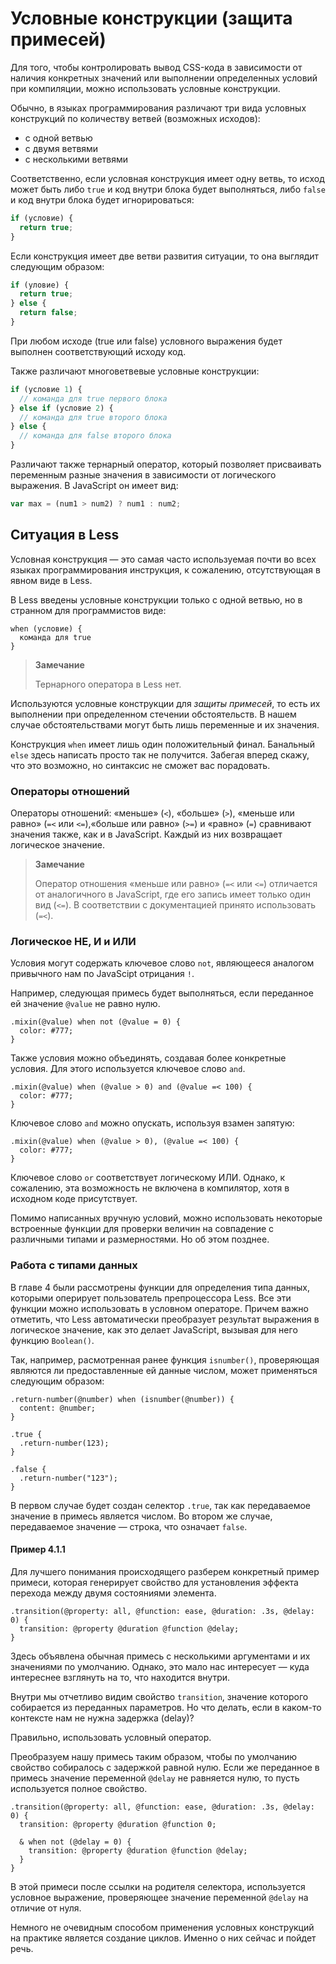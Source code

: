 # Условные конструкции (защита примесей)

Для того, чтобы контролировать вывод CSS-кода в зависимости от наличия конкретных значений или выполнении определенных условий при компиляции, можно использовать условные конструкции.

Обычно, в языках программирования различают три вида условных конструкций по количеству ветвей (возможных исходов):

 * с одной ветвью
 * с двумя ветвями
 * с несколькими ветвями

Соответственно, если условная конструкция имеет одну ветвь, то исход может быть либо `true` и код внутри блока будет выполняться, либо `false` и код внутри блока будет игнорироваться:

```js
if (условие) {
  return true;
}
```

Если конструкция имеет две ветви развития ситуации, то она выглядит следующим образом:

```js
if (уловие) {
  return true;
} else {
  return false;
}
```

При любом исходе (true или false) условного выражения будет выполнен соответствующий исходу код.

Также различают многоветвевые условные конструкции:

```js
if (условие 1) {
  // команда для true первого блока
} else if (условие 2) {
  // команда для true второго блока
} else {
  // команда для false второго блока
}
```

Различают также тернарный оператор, который позволяет присваивать переменным разные значения в зависимости от логического выражения. В JavaScript он имеет вид:

```js
var max = (num1 > num2) ? num1 : num2;
```




## Ситуация в Less

Условная конструкция — это самая часто используемая почти во всех языках программирования инструкция, к сожалению, отсутствующая в явном виде в Less.

В Less введены условные конструкции только с одной ветвью, но в странном для программистов виде:

```less
when (условие) {
  команда для true
}
```

> **Замечание**
>
> Тернарного оператора в Less нет.

Используются условные конструкции для *защиты примесей*, то есть их выполнении при определенном стечении обстоятельств. В нашем случае обстоятельствами могут быть лишь переменные и их значения.

Конструкция `when` имеет лишь один положительный финал. Банальный `else` здесь написать просто так не получится. Забегая вперед скажу, что это возможно, но синтаксис не сможет вас порадовать.



### Операторы отношений

Операторы отношений: «меньше» (`<`), «больше» (`>`), «меньше или равно» (`=<` или `<=`),«больше или равно» (`>=`) и «равно» (`=`) сравнивают значения также, как и в JavaScript. Каждый из них возвращает логическое значение.

> **Замечание**
>
> Оператор отношения «меньше или равно» (`=<` или `<=`) отличается от аналогичного в JavaScript, где его запись имеет только один вид (`<=`). В соответствии с документацией принято использовать (`=<`).



### Логическое НЕ, И и ИЛИ

Условия могут содержать ключевое слово `not`, являющееся аналогом привычного нам по JavaScipt отрицания `!`.

Например, следующая примесь будет выполняться, если переданное ей значение `@value` не равно нулю.

```less
.mixin(@value) when not (@value = 0) {
  color: #777;
}
```

Также условия можно объединять, создавая более конкретные условия. Для этого используется ключевое слово `and`.

```less
.mixin(@value) when (@value > 0) and (@value =< 100) {
  color: #777;
}
```

Ключевое слово `and` можно опускать, используя взамен запятую:

```less
.mixin(@value) when (@value > 0), (@value =< 100) {
  color: #777;
}
```

Ключевое слово `or` соответствует логическому ИЛИ. Однако, к сожалению, эта возможность не включена в компилятор, хотя в исходном коде присутствует.

Помимо написанных вручную условий, можно использовать некоторые встроенные функции для проверки величин на совпадение с различными типами и размерностями. Но об этом позднее.



### Работа с типами данных

В главе 4 были рассмотрены функции для определения типа данных, которыми оперирует пользователь препроцессора Less. Все эти функции можно использовать в условном операторе. Причем важно отметить, что Less автоматически преобразует результат выражения в логическое значение, как это делает JavaScript, вызывая для него функцию `Boolean()`.

Так, например, расмотренная ранее функция `isnumber()`, проверяющая являются ли предоставленные ей данные числом, может применяться следующим образом:

```less
.return-number(@number) when (isnumber(@number)) {
  content: @number;
}

.true {
  .return-number(123);
}

.false {
  .return-number("123");
}
```

В первом случае будет создан селектор `.true`, так как передаваемое значение в примесь является числом. Во втором же случае, передаваемое значение — строка, что означает `false`.



#### Пример 4.1.1

Для лучшего понимания происходящего разберем конкретный пример примеси, которая генерирует свойство для установления эффекта перехода между двумя состояниями элемента.

```less
.transition(@property: all, @function: ease, @duration: .3s, @delay: 0) {
  transition: @property @duration @function @delay;
}
```

Здесь объявлена обычная примесь с несколькими аргументами и их значениями по умолчанию. Однако, это мало нас интересует — куда интереснее взглянуть на то, что находится внутри.

Внутри мы отчетливо видим свойство `transition`, значение которого собирается из переданных параметров. Но что делать, если в каком-то контексте нам не нужна задержка (delay)?

Правильно, использовать условный оператор.

Преобразуем нашу примесь таким образом, чтобы по умолчанию свойство собиралось с задержкой равной нулю. Если же переданное в примесь значение переменной `@delay` не равняется нулю, то пусть используется полное свойство.

```less
.transition(@property: all, @function: ease, @duration: .3s, @delay: 0) {
  transition: @property @duration @function 0;

  & when not (@delay = 0) {
    transition: @property @duration @function @delay;
  }
}
```

В этой примеси после ссылки на родителя селектора, используется условное выражение, проверяющее значение переменной `@delay` на отличие от нуля.

Немного не очевидным способом применения условных конструкций на практике является создание циклов. Именно о них сейчас и пойдет речь.
